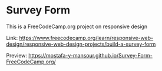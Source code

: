 # Survey Form

This is a FreeCodeCamp.org project on responsive design

Link: https://www.freecodecamp.org/learn/responsive-web-design/responsive-web-design-projects/build-a-survey-form

Preview: https://mostafa-y-mansour.github.io/Survey-Form-FreeCodeCamp.org/
